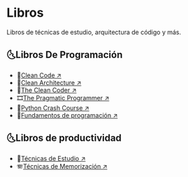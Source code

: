 # **Libros**

Libros de técnicas de estudio, arquitectura de código y más.

## 🌜**Libros De Programación**
* 🐳[Clean Code ↗](https://play.google.com/store/books/details/Robert_C_Martin_Clean_Code?id=_i6bDeoCQzsC)
* 🎊[Clean Architecture ↗](https://play.google.com/store/books/details/Robert_C_Martin_Clean_Architecture?id=uGE1DwAAQBAJ)
* 🎃[The Clean Coder ↗](https://play.google.com/store/books/details/Robert_C_Martin_The_Clean_Coder?id=ik0qCTVzl44C)
* 🎞️[The Pragmatic Programmer ↗](https://play.google.com/store/books/details/Andrew_Hunt_The_Pragmatic_Programmer?id=5wBQEp6ruIAC)
* 👑[Python Crash Course ↗](https://play.google.com/store/books/details/Eric_Matthes_Python_Crash_Course_2nd_Edition?id=boBxDwAAQBAJ)
* 🧢[Fundamentos de programación ↗](https://es.pdfdrive.com/fundamentos-de-programaci%C3%B3n-e57905541.html)


## 🌜**Libros de productividad**
* 🎰[Técnicas de Estudio ↗](https://pablolomeli.com/tecnicasdeestudio)
* 🪗[Técnicas de Memorización ↗](https://pablolomeli.com/tecnicasdememorizacion)
